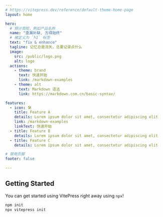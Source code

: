 ```yaml
---
# https://vitepress.dev/reference/default-theme-home-page
layout: home

hero:
  # 预计简短，例如产品名称
  name: "查漏补缺, 方得始终"
  # 被定义为 `h1` 标签
  text: "fix & enhance"
  tagline: 记忆总是流失，总要记录点什么
  image: 
    src: /public/logo.png
    alt: logo
  actions:
    - theme: brand
      text: 快速开始
      link: /markdown-examples
    - theme: alt
      text: Markdown 语法
      link: https://markdown.com.cn/basic-syntax/

features:
  - icon: 🛠️
    title: Feature A
    details: Lorem ipsum dolor sit amet, consectetur adipiscing elit
    link: /markdown-examples
    linkText: 快速开始
  - title: Feature B
    details: Lorem ipsum dolor sit amet, consectetur adipiscing elit
  - title: Feature C
    details: Lorem ipsum dolor sit amet, consectetur adipiscing elit

# 禁用页脚
footer: false

---
```


## Getting Started

You can get started using VitePress right away using `npx`!

```sh
npm init
npx vitepress init
```

